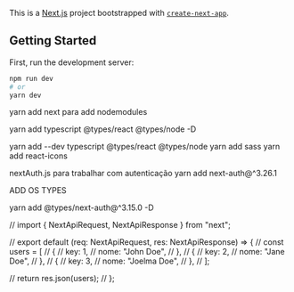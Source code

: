 This is a [Next.js](https://nextjs.org/) project bootstrapped with [`create-next-app`](https://github.com/vercel/next.js/tree/canary/packages/create-next-app).

## Getting Started

First, run the development server:

```bash
npm run dev
# or
yarn dev
```

yarn add next para add nodemodules

yarn add typescript @types/react @types/node -D

yarn add --dev typescript @types/react @types/node
yarn add sass
yarn add react-icons

nextAuth.js para trabalhar com autenticação
yarn add next-auth@^3.26.1

ADD OS TYPES

yarn add @types/next-auth@^3.15.0 -D

// import { NextApiRequest, NextApiResponse } from "next";

// export default (req: NextApiRequest, res: NextApiResponse) => {
// const users = [
// {
// key: 1,
// nome: "John Doe",
// },
// {
// key: 2,
// nome: "Jane Doe",
// },
// {
// key: 3,
// nome: "Joelma Doe",
// },
// ];

// return res.json(users);
// };
